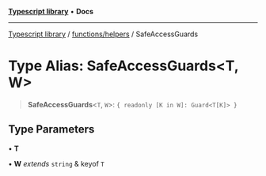 [**Typescript library**](../../../index.md) • **Docs**

***

[Typescript library](../../../modules.md) / [functions/helpers](../index.md) / SafeAccessGuards

# Type Alias: SafeAccessGuards\<T, W\>

> **SafeAccessGuards**\<`T`, `W`\>: `{ readonly [K in W]: Guard<T[K]> }`

## Type Parameters

• **T**

• **W** *extends* `string` & keyof `T`
